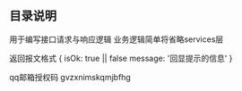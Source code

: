 ## 目录说明
用于编写接口请求与响应逻辑 业务逻辑简单将省略services层

返回报文格式
{
    isOk: true || false
    message: '回显提示的信息'
}

qq邮箱授权码 gvzxnimskqmjbfhg